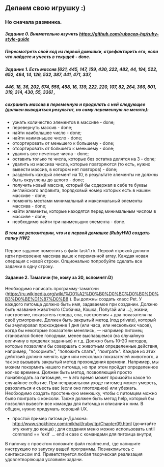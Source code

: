 ## Делаем свою игрушку :)

### Но сначала разминка.
##### Задание 0. Внимательно изучить https://github.com/rubocop-hq/ruby-style-guide 
##### Пересмотреть свой код из первой домашки, отрефакторить его, если что найдете и учесть в текущей - done.

##### Задание 1. Есть массив [621, 445, 147, 159, 430, 222, 482, 44, 194, 522, 652, 494, 14, 126, 532, 387, 441, 471, 337, 
##### 446, 18, 36, 202, 574, 556, 458, 16, 139, 222, 220, 107, 82, 264, 366, 501, 319, 314, 430, 55, 336] ,
##### сохранить массив в переменную и проделать с ней следующее (должен выводиться результат, но саму переменную не менять):
* узнать количество элементов в массиве - done;
* перевернуть массив - done;
* найти наибольшее число - done;
* найти наименьшее число - done;
* отсортировать от меньшего к большему - done;
* отсортировать от большего к меньшему - done;
* удалить все нечетные числа - done;
* оставить только те числа, которые без остатка делятся на 3 - done;
* удалить из массива числа, которые повторяются (то есть, нужно вывести массив, в котором нет повторов) - done;
* разделить каждый элемент на 10, в результате элементы не должны быть округлены до целого - done;
* получить новый массив, который бы содержал в себе те буквы английского алфавита, порядковый номер которых есть в нашем массиве - done;
* поменять местами минимальный и максимальный элементы массива - done;
* найти элементы, которые находятся перед минимальным числом в массиве - done;
* необходимо найти три наименьших элемента - done.

##### В том же репозитории, что и в первой домашке (RubyHW) создать папку HW2
Первое задание поместить в файл task1.rb. Первой строкой должно идти присвоение массива выше к переменной array. Каждая новая операция с новой строки. Опционально попробуйте сделать все задачки в одну строку. 

#### Задание 2. Тамагочи (те, кому за 30, вспомнят:D)
Необходимо написать программу-тамагочи (https://ru.wikipedia.org/wiki/%D0%A2%D0%B0%D0%BC%D0%B0%D0%B3%D0%BE%D1%87%D0%B8 ). Вы должны создать класс Pet. У каждого питомца должно быть имя, задаваемое при создании. Должно быть название животного (Собачка, Кошка, Попугай или ...), жизни, настроение, показатель голода, сна, настроения + два показателя на своё усмотрение. Должен быть закрытый метод (под private), который бы эмулировал прохождение 1 дня (или часа, или нескольких часов), когда бы некоторые показатели менялись, — например питомец становился более голодным, менее выспавшемся (на случайную величину в пределах заданных) и т.д.
Должно быть 10-20 методов, которые позволяли бы совершать с животным определенные действия, например, "покормить", "положить спать", "поиграть". Каждое из 	этих действий должно менять один или несколько показателей животного, а так же вызывать закрытый метод прохождения времени. Например, мы можем покормить нашего питомца, но при этом пройдет определенное кол-во времени. Должен быть метод, позволяющий просто понаблюдать за питомцев, — в это время может произойти какое то случайное событие. При неправильном уходе питомец может умереть, разозлиться и съесть вас (если оно плотоядное) или убежать.
Необходимо создать простенькую менюшку, чтобы с питомцем можно было поиграть с консоли. Также должен быть метод help, который бы позволял вывести все команды для питомца и описания к ним. В общем, нужно придумать хороший UX.

* простой пример питомца-Дракона: http://www.shokhirev.com/mikhail/ruby/ltp/Chapter09.html (дочитайте эту книгу до конца) ; для создания меню можно использовать until command == 'exit' … end и case с командами для питомца внутри;

В папочку с проектом положите файл readme.md, где напишите инструкцию по запуску вашей программы. Познакомьтесь с синтаксисом md.
Приветствуется любая творческая реализация удовлетворяющая условиям задачи.
